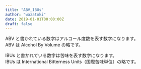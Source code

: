 ```yaml
---
title: "ABV_IBUs"
author: "wazatoki"
date: 2019-01-01T00:00:00Z
draft: false
---
```


ABV と書かれている数字はアルコール度数を表す数字になります。  
ABV は Alcohol By Volume の略です。

IBUs と書かれている数字は苦味を表す数字になります。  
IBUs は International Bitterness Units（国際苦味単位）の略です。
